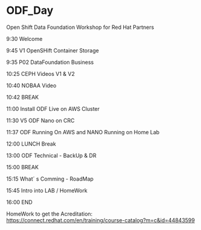 # ODF_Day

Open Shift Data Foundation Workshop for Red Hat Partners

9:30	Welcome

9:45	V1 OpenSHift Container Storage

9:35	P02 DataFoundation Business

10:25	CEPH Videos V1 & V2

10:40	NOBAA Video

10:42	BREAK

11:00	Install ODF Live on AWS Cluster

11:30	V5 ODF Nano on CRC

11:37	ODF Running On AWS and NANO Running on Home Lab

12:00	LUNCH Break

13:00	ODF Technical - BackUp & DR

15:00	BREAK

15:15	What´ s Comming - RoadMap

15:45	Intro into LAB / HomeWork

16:00	END






HomeWork to get the Acreditation: https://connect.redhat.com/en/training/course-catalog?m=c&id=44843599
